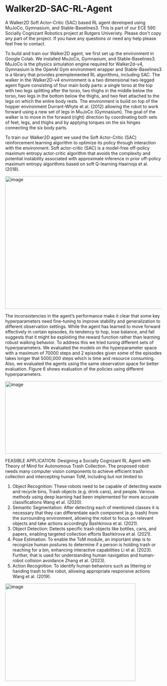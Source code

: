 # Walker2D-SAC-RL-Agent
A Walker2D Soft Actor-Critic (SAC) based RL  agent developed using MuJoCo, Gymnasium, and Stable-Baselines3. This is part of our ECE 590 Socially Cognizant Robotics project at Rutgers Univeristy. Please don't copy any part of the project. If you have any questions or need any help please feel free to contact.

To build and train our Walker2D agent, we first set up the environment in Google Colab. We installed MuJoCo,
Gymnasium, and Stable-Baselines3. MuJoCo is the physics simulation engine required for Walker2d-v4, Gymnasium is
the OpenAI Gym environment wrapper and Stable-Baselines3 is a library that provides preimplemented RL algorithms,
including SAC.
The walker in the Walker2D-v4 environment is a two dimensional two-legged agent figure consisting of four main body
parts: a single torso at the top with two legs splitting after the torso, two thighs in the middle below the torso, two legs
in the bottom below the thighs, and two feet attached to the legs on which the entire body rests. The environment is
build on top of the hopper environment Durrant-Whyte et al. (2012) allowing the robot to work forward using a new set
of legs in MuJoCo (Gymnasium). The goal of the walker is to move in the forward (right) direction by coordinating
both sets of feet, legs, and thighs and by applying torques on the six hinges connecting the six body parts.

To train our Walker2D agent we used the Soft Actor-Critic (SAC) reinforcement learning algorithm to optimize its
policy through interaction with the environment. Soft actor-critic (SAC) is a model-free off-policy maximum entropy
actor-critic algorithm that avoids the complexity and potential instability associated with approximate inference in prior
off-policy maximum entropy algorithms based on soft Q-learning Haarnoja et al. (2018).

<img width="578" height="425" alt="image" src="https://github.com/user-attachments/assets/ad665e66-0b33-4a27-a128-b019721cc2a6" />

The inconsistencies in the agent’s performance make it clear that some key hyperparameters need fine-tuning to improve
stability and generalization to different observation settings. While the agent has learned to move forward effectively in
certain episodes, its tendency to hop, lose balance, and fall suggests that it might be exploiting the reward function rather
than learning robust walking behavior. To address this we tried tuning different sets of hyperparameters. We evaluated
the models on the hyperparameter space with a maximum of 70000 steps and 2 episodes given some of the episodes
takes longer that 5000,000 steps which is time and resource consuming. Also, we evaluated the agents using the same
observation space for better evaluation. Figure 6 shows evaluation of the policies using different hyperparameters.

<img width="601" height="232" alt="image" src="https://github.com/user-attachments/assets/dc7b972f-eab4-4884-928f-1576a819a376" />


FEASIBLE APPLICATION: Designing a Socially Cognizant RL Agent with Theory of Mind for Autonomous Trash Collection. The proposed robot needs many computer vision components to achieve efficient trash collection and intercepting
human ToM, including but not limited to:
1. Object Recognition: These robots need to be capable of detecting waste and recycle bins, Trash objects
(e.g. drink cans), and people. Various methods using deep learning had been implemented for more accurate
classifications Wang et al. (2020).
2. Semantic Segmentation: After detecting each of mentioned classes it is necessary that they can differentiate
each component (e.g. trash) from the surrounding environment, allowing the robot to focus on relevant objects
and take actions accordingly Bashkirova et al. (2021).
3. Object Detection: Detects specific trash objects like bottles, cans, and papers, enabling targeted collection
efforts Bashkirova et al. (2021).
4. Pose Estimation: To enable the ToM module, an important step is to recognize human postures to determine
if a person is holding trash or reaching for a bin, enhancing interactive capabilities Li et al. (2023). Further,
that is used for understanding human navigation and human-robot collision avoidance Zhang et al. (2023).
5. Action Recognition: To identify human behaviors such as littering or handing trash to the robot, allowing
appropriate responsive actions Wang et al. (2019).
<img width="419" height="313" alt="image" src="https://github.com/user-attachments/assets/672e03bb-b8ea-4d9a-91b4-f85a631f89f3" />

